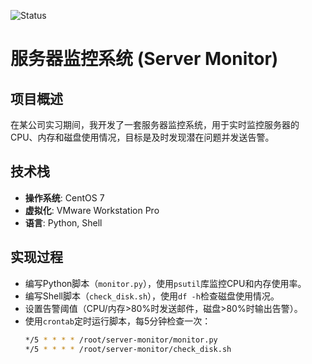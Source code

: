 ![Status](https://img.shields.io/badge/status-completed-green)
# 服务器监控系统 (Server Monitor)


## 项目概述
在某公司实习期间，我开发了一套服务器监控系统，用于实时监控服务器的CPU、内存和磁盘使用情况，目标是及时发现潜在问题并发送告警。

## 技术栈
- **操作系统**: CentOS 7  
- **虚拟化**: VMware Workstation Pro  
- **语言**: Python, Shell  

## 实现过程
- 编写Python脚本（`monitor.py`），使用`psutil`库监控CPU和内存使用率。  
- 编写Shell脚本（`check_disk.sh`），使用`df -h`检查磁盘使用情况。  
- 设置告警阈值（CPU/内存>80%时发送邮件，磁盘>80%时输出告警）。  
- 使用`crontab`定时运行脚本，每5分钟检查一次：  
  ```bash
  */5 * * * * /root/server-monitor/monitor.py
  */5 * * * * /root/server-monitor/check_disk.sh
